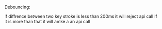 Debouncing:

if diffrence between two key stroke is less than 200ms it will reject api call
if it is more than that it will amke a an api call